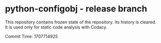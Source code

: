 # python-configobj - release branch

This repository contains frozen state of the repository.
Its history is cleared. It is used only for static code
analysis with Codacy.

Commit Time: 1707714925